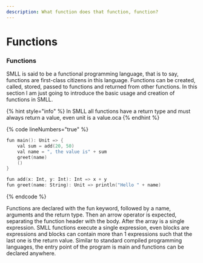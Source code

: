 ```yaml
---
description: What function does that function, function?
---
```


# Functions

### Functions

SMLL is said to be a functional programming language, that is to say, functions are first-class citizens in this language. Functions can be created, called, stored, passed to functions and returned from other functions. In this section I am just going to introduce the basic usage and creation of functions in SMLL.&#x20;

{% hint style="info" %}
In SMLL all functions have a return type and must always return a value, even unit is a value.oca
{% endhint %}

{% code lineNumbers="true" %}
```swift
fun main(): Unit => {
    val sum = add(20, 50)
    val name = ", the value is" + sum
    greet(name)     
    ()
}

fun add(x: Int, y: Int): Int => x + y
fun greet(name: String): Unit => println("Hello " + name)
```
{% endcode %}

Functions are declared with the fun keyword, followed by a name, arguments and the return type. Then an arrow operator is expected, separating the function header with the body. After the array is a single expression. SMLL functions execute a single expression, even blocks are expressions and blocks can contain more than 1 expressions such that the last one is the return value. Similar to standard compiled programming languages, the entry point of the program is main and functions can be declared anywhere.&#x20;
